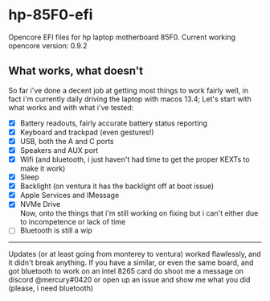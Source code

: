 # hp-85F0-efi
Opencore EFI files for hp laptop motherboard 85F0. Current working opencore version: 0.9.2

## What works, what doesn't

So far i've done a decent job at getting most things to work fairly well, in fact i'm currently daily driving the laptop with macos 13.4; Let's start with what works and with what i've tested:
- [X] Battery readouts, fairly accurate battery status reporting
- [X] Keyboard and trackpad (even gestures!)
- [X] USB, both the A and C ports
- [X] Speakers and AUX port 
- [X] Wifi (and bluetooth, i just haven't had time to get the proper KEXTs to make it work)
- [X] Sleep
- [X] Backlight (on ventura it has the backlight off at boot issue)
- [X] Apple Services and IMessage
- [X] NVMe Drive\
Now, onto the things that i'm still working on fixing but i can't either due to incompetence or lack of time
- [ ] Bluetooth is still a wip

----
Updates (or at least going from monterey to ventura) worked flawlessly, and it didn't break anything. If you have a similar, or even the same board, and got bluetooth to work on an intel 8265 card do shoot me a message on discord @mercury#0420 or open up an issue and show me what you did (please, i need bluetooth)
